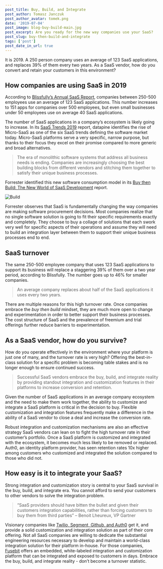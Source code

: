 ```yaml
---
post_title: Buy, Build, and Integrate
post_author: Tomasz Janczuk
post_author_avatar: tomek.png
date: '2019-07-04'
post_image: blog-buy-build-main.jpg
post_excerpt: Are you ready for the new way companies use your SaaS?
post_slug: buy-then-build-and-integrate
tags: ['post']
post_date_in_url: true
---
```


It is 2019. A 250 person company uses an average of 123 SaaS applications, and replaces 39% of them every two years. As a SaaS vendor, how do you convert and retain your customers in this environment?

## How companies are using SaaS in 2019

According to [Blissfully’s Annual SaaS Report](https://www.blissfully.com/saas-trends/2019-annual/), companies between 250-500 employees use an average of 123 SaaS applications. This number increases to 151 apps for companies over 500 employees, but even small businesses under 50 employees use on average 40 SaaS applications.

The number of SaaS applications in a company’s ecosystem is likely going to increase. In its [SaaS Trends 2019](https://www.datapine.com/blog/saas-trends/) report, datapine identifies the rise of Micro-SaaS as one of the six SaaS trends defining the software market today. Micro-SaaS platforms serve a very specific, narrow purpose, but thanks to their focus they excel on their promise compared to more generic and broad alternatives.

> The era of monolithic software systems that address all business needs is ending. Companies are increasingly choosing the best building blocks from different vendors and stitching them together to satisfy their unique business processes.

Forrester identified this new software consumption model in its [Buy then Build: The New World of SaaS Development](https://www.forrester.com/report/Buy+Then+Build+The+New+World+Of+SaaS+Development/-/E-RES143875) report.

![Build](blog-buy-build-workers.jpg 'Build')

Forrester observes that SaaS is fundamentally changing the way companies are making software procurement decisions. Most companies realize that no single software solution is going to fit their specific requirements exactly and completely. They choose to buy a collage of solutions that each swork very well for specific aspects of their operations and assume they will need to build an integration layer between them to support their unique business processes end to end.

## SaaS turnover

The same 250-500 employee company that uses 123 SaaS applications to support its business will replace a staggering 39% of them over a two year period, according to Blissfully. The number goes up to 46% for smaller companies.

> An average company replaces about half of the SaaS applications it uses every two years.

There are multiple reasons for this high turnover rate. Once companies embrace the _buy then build_ mindset, they are much more open to change and experimentation in order to better support their business processes. The cost structure of SaaS and the prevalence of freemium and trial offerings further reduce barriers to experimentation.

## As a SaaS vendor, how do you survive?

How do you operate effectively in the environment where your platform is just one of many, and the turnover rate is very high? Offering the best-in-class solution for a specific problem is becoming table stakes and is no longer enough to ensure continued success.

> Successful SaaS vendors embrace the buy, build, and integrate reality by providing standout integration and customization features in their platforms to increase conversion and retention.

Given the number of SaaS applications in an average company ecosystem and the need to make them work together, the ability to customize and integrate a SaaS platform is critical in the decision to buy. Flexible customization and integration features frequently make a difference in the ability of a SaaS vendor to close a deal and increase the conversion rate.

Robust integration and customization mechanisms are also an effective strategy SaaS vendors can lean on to fight the high turnover rate in their customer’s portfolio. Once a SaaS platform is customized and integrated with the ecosystem, it becomes much less likely to be removed or replaced. Auth0, an identity platform provider, has seen retention rates 10x higher among customers who customized and integrated the solution compared to those who did not.

## How easy is it to integrate your SaaS?

Strong integration and customization story is central to your SaaS survival in the buy, build, and integrate era. You cannot afford to send your customers to other vendors to solve the integration problem.

> “SaaS providers should have bitten the bullet and given their customers integration capabilities, rather than forcing customers to buy them from third parties” – Benoit Lheureux, VP Gartner

Visionary companies like [Twilio, Segment, Github, and Auth0](https://fusebit.io/blog/2019/06/08/twilio-segment-github-serverless-extensibility/) get it, and provide a solid customization and integration solution as part of their core offering. Not all SaaS companies are willing to dedicate the substantial engineering resources necessary to develop and maintain a world-class integration solution for their platform in-house. For those companies, [Fusebit](https://fusebit.io/) offers an embedded, white-labeled integration and customization platform that can be integrated and exposed to customers in days. Embrace the buy, build, and integrate reality - don’t become a turnover statistic.
